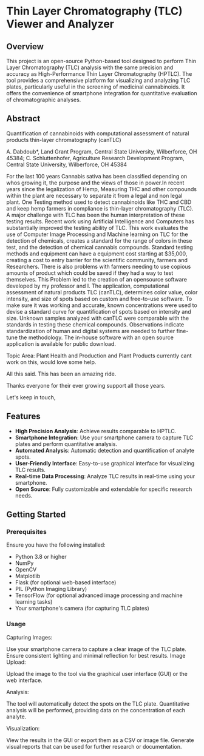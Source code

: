 # Thin Layer Chromatography (TLC) Viewer and Analyzer

## Overview

This project is an open-source Python-based tool designed to perform Thin Layer Chromatography (TLC) analysis with the same precision and accuracy as High-Performance Thin Layer Chromatography (HPTLC). The tool provides a comprehensive platform for visualizing and analyzing TLC plates, particularly useful in the screening of medicinal cannabinoids. It offers the convenience of smartphone integration for quantitative evaluation of chromatographic analyses.


## Abstract

Quantification of cannabinoids with computational assessment of natural products thin-layer chromatography (canTLC)

A. Dabdoub*, Land Grant Program, Central State University, Wilberforce, OH 45384; C. Schluttenhofer, Agriculture Research Development Program, Central State University, Wilberforce, OH 45384

For the last 100 years Cannabis sativa has been classified depending on whos growing it, the purpose and the views of those in power.In recent years since the legalization of Hemp, Measuring THC and other compounds within the plant are necessary to separate it from a legal and non legal plant. One Testing method used to detect cannabinoids like THC and CBD and keep hemp farmers in compliance is thin-layer chromatography (TLC). A major challenge with TLC has been the human interpretation of these testing results. Recent work using Artificial Intelligence and Computers has substantially improved the testing ability of TLC. This work evaluates the use of Computer Image Processing and Machine learning on TLC for the detection of chemicals, creates a standard for the range of colors in these test, and the detection of chemical cannabis compounds. Standard testing methods and equipment can have a equipment cost starting at $35,000, creating a cost to entry barrier for the scientific community, farmers and Researchers. There is also problems with farmers needing to use copious amounts of product which could be saved if they had a way to test themselves. This Problem led to the creation of an opensource software developed by my professor and I. The application, computational assessment of natural products TLC (canTLC), determines color value, color intensity, and size of spots based on custom and free-to-use software. To make sure it was working and accurate, known concentrations were used to devise a standard curve for quantification of spots based on intensity and size. Unknown samples analyzed with canTLC were comparable with the standards in testing these chemical compounds. Observations indicate standardization of human and digital systems are needed to further fine-tune the methodology. The in-house software with an open source application is available for public download.

Topic Area: Plant Health and Production and Plant Products currently cant work on this, would love some help.

All this said. This has been an amazing ride.

Thanks everyone for their ever growing support all those years.

Let's keep in touch,

## Features

- **High Precision Analysis**: Achieve results comparable to HPTLC.
- **Smartphone Integration**: Use your smartphone camera to capture TLC plates and perform quantitative analysis.
- **Automated Analysis**: Automatic detection and quantification of analyte spots.
- **User-Friendly Interface**: Easy-to-use graphical interface for visualizing TLC results.
- **Real-time Data Processing**: Analyze TLC results in real-time using your smartphone.
- **Open Source**: Fully customizable and extendable for specific research needs.

## Getting Started

### Prerequisites

Ensure you have the following installed:

- Python 3.8 or higher
- NumPy
- OpenCV
- Matplotlib
- Flask (for optional web-based interface)
- PIL (Python Imaging Library)
- TensorFlow (for optional advanced image processing and machine learning tasks)
- Your smartphone's camera (for capturing TLC plates)

### Usage

Capturing Images:

Use your smartphone camera to capture a clear image of the TLC plate.
Ensure consistent lighting and minimal reflection for best results.
Image Upload:

Upload the image to the tool via the graphical user interface (GUI) or the web interface.


Analysis:

The tool will automatically detect the spots on the TLC plate.
Quantitative analysis will be performed, providing data on the concentration of each analyte.



Visualization:

View the results in the GUI or export them as a CSV or image file.
Generate visual reports that can be used for further research or documentation.
